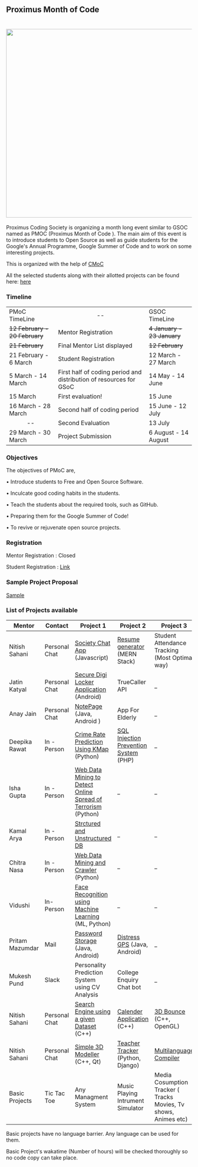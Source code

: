 ## Proximus Month of Code

<h1 align="center">
  <img src="https://github.com/proximus-coding-society/PMoC/blob/master/Proximus.jpg?raw=true" width ="512px" height ="auto">
</h1>

Proximus Coding Society is organizing a month long event similar to GSOC named as PMOC (Proximus Month of Code ). The main aim of this event is to introduce students to Open Source  as well as guide students for the Google's Annual Programme, Google Summer of Code and to work on some interesting projects.   

This is organized with the help of [CMoC](https://github.com/clusterinnovationcentre/CMoC)
  
All the selected students along with their allotted projects can be found here:  [here](https://drive.google.com/open?id=12SUF5jkw_EFsf4yo39Qkfneph2F-aJzz)

### Timeline  
  
<table>
 <tr>
     <td>PMoC TimeLine</td>
     <td><center>--</center></td>
     <td>GSOC TimeLine</td>
 </tr>
  <tr>
      <td><strike>12 February - 20 February</strike></td>
    <td>Mentor Registration </td>
      <td><strike>4 January - 23 January</strike></td>
  </tr>
  <tr>
      <td><strike>21 February</strike></td>
    <td>Final Mentor List displayed</td>
      <td><strike>12 February</strike> </td>
  </tr>
  <tr>
    <td>21 February  - 6 March</td>
    <td>Student Registration  </td>
    <td>12 March - 27 March</td>
  </tr>
  <tr>
    <td>5 March -  14 March</td>
    <td>First half of coding period and distribution of resources for GSoC</td>
    <td>14 May - 14 June</td>
  </tr>
  <tr>
    <td>15 March</td>
    <td>First evaluation!</td>
    <td>15 June</td>
  </tr>
  <tr>
    <td>16 March - 28 March</td>
    <td>Second half of coding period </td>
    <td>15 June - 12 July</td>
  </tr>
  <tr>
      <td><center>--</center></td>
      <td>Second Evaluation</td>
      <td>13 July</td>
  </tr>
  <tr>
    <td>29 March - 30 March</td>
    <td>Project Submission</td>
    <td>6 August - 14 August</td>
  </tr>
</table>
  

### Objectives

The objectives of PMoC are, 

•  Introduce students to Free and Open Source Software.

•  Inculcate good coding habits in the students.

•  Teach the students about the required tools, such as GitHub. 

•  Preparing them for the Google Summer of Code! 

•  To revive or rejuvenate open source projects.



### Registration

Mentor Registration : Closed

Student Registration : [Link](https://docs.google.com/forms/d/11FobWRD0NCcLZ_Bzc-dXz2QpgPVTNpo6Mq8HD3i7OUI/edit)

### Sample Project Proposal
[Sample](https://groups.drupal.org/node/459223)

### List of Projects available


    
| Mentor | Contact | Project 1 | Project 2 | Project 3 |
|--------|---------|-----------|-----------|-----------|
|Nitish Sahani|Personal Chat|[Society Chat App](https://github.com/Nashua354/Society-Chat-App) (Javascript) |[Resume generator](https://github.com/Nashua354/Resume-Generator) (MERN Stack)|Student Attendance Tracking (Most Optimal way)|
|Jatin Katyal|Personal Chat|[Secure Digi Locker Application](https://github.com/proximus-coding-society/Digi---Locker) (Android)|TrueCaller API|  _|
|Anay Jain|Personal Chat|[NotePage](https://github.com/anay-jain/NotePage) (Java, Android )|App For Elderly|_|
|Deepika Rawat|In - Person|[Crime Rate Prediction Using KMap](https://github.com/proximus-coding-society/Crime-Prediction---KMap) (Python)|[SQL Injection Prevention System](https://github.com/proximus-coding-society/SQL-Injection-Prevention-System) (PHP)|_|
|Isha Gupta|In - Person|[Web Data Mining to Detect Online Spread of Terrorism](https://github.com/proximus-coding-society/Web-Data-Mining-to-Detect-Online-Spread-of-Terrorism) (Python)|_|_|
|Kamal Arya|In - Person|[Strctured and Unstructured DB](https://github.com/proximus-coding-society/Strctured-and-Unstructured-DB) |_|_|
|Chitra Nasa|In - Person|[Web Data Mining and Crawler](https://github.com/proximus-coding-society/Web-Crawler) (Python)|_|_|
|Vidushi|In-Person|[Face Recognition using Machine Learning](https://github.com/proximus-coding-society/Face-Recognition-Using-Machine-Learning) (ML, Python)|_|_|
|Pritam Mazumdar|Mail|[Password Storage](https://github.com/Pritom14/Password-Storage) (Java, Android)|[Distress GPS](https://github.com/Pritom14/Gps) (Java, Android)|_|
|Mukesh Pund|Slack|Personality Prediction System using CV Analysis|College Enquiry Chat bot|_|
|Nitish Sahani|Personal Chat|[Search Engine using a given Dataset](https://github.com/Nashua354/Search-Engine) (C++)| [Calender Application](https://github.com/Nashua354/Calender) (C++)| [3D Bounce](https://github.com/Nashua354/3D-Bounce) (C++, OpenGL)|
|Nitish Sahani|Personal Chat|[Simple 3D Modeller](https://github.com/Nashua354/3D-Modeller) (C++, Qt)| [Teacher Tracker](https://github.com/Nashua354/Teacher-Tracker) (Python, Django)| [Multilanguage Compiler](https://github.com/Nashua354/Multilanguage-Compiler)|
|Basic Projects| Tic Tac Toe | Any Managment System| Music Playing Intrument Simulator| Media Cosumption Tracker ( Tracks Movies, Tv shows, Animes etc)|


Basic projects have no language barrier. Any language can be used for them. 

Basic Project's wakatime (Number of hours)  will be checked thoroughly so no code copy can take place.
    
